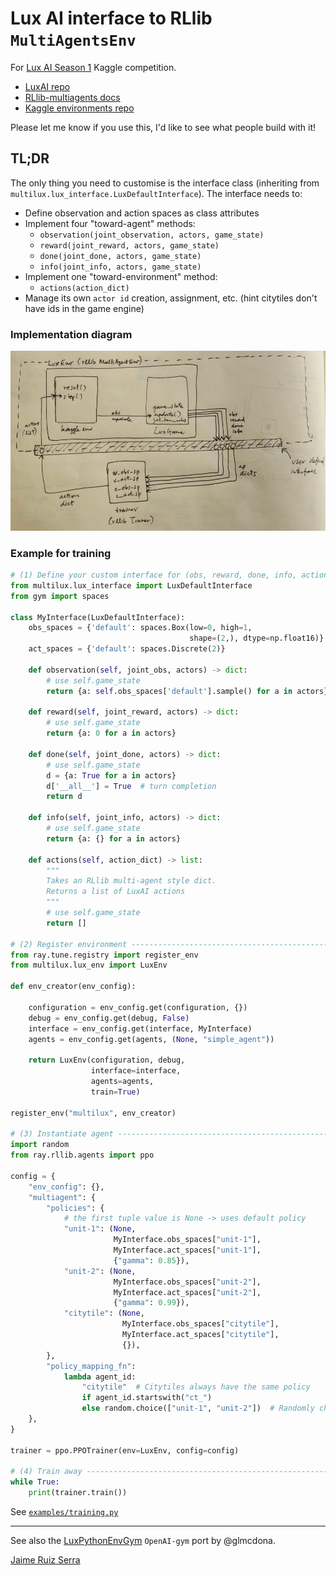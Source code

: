 
# Lux AI interface to RLlib `MultiAgentsEnv`

For [Lux AI Season 1](https://www.kaggle.com/c/lux-ai-2021) Kaggle competition.

* [LuxAI repo](https://github.com/Lux-AI-Challenge/Lux-Design-2021)
* [RLlib-multiagents docs](https://docs.ray.io/en/stable/rllib-package-ref.html#ray.rllib.env.MultiAgentEnv)  
* [Kaggle environments repo](https://github.com/Kaggle/kaggle-environments#training)

Please let me know if you use this, I'd like to see what people build with it!

## TL;DR

The only thing you need to customise is the interface class (inheriting from 
`multilux.lux_interface.LuxDefaultInterface`). The interface needs to:
* Define observation and action spaces as class attributes
* Implement four "toward-agent" methods:
    - `observation(joint_observation, actors, game_state)`
    - `reward(joint_reward, actors, game_state)`
    - `done(joint_done, actors, game_state)`
    - `info(joint_info, actors, game_state)`
* Implement one "toward-environment" method:    
    - `actions(action_dict)`
* Manage its own `actor id` creation, assignment, etc. 
  (hint citytiles don't have ids in the game engine)

### Implementation diagram

![Diagram](img/img.png)

### Example for training

```python
# (1) Define your custom interface for (obs, reward, done, info, actions) ---
from multilux.lux_interface import LuxDefaultInterface
from gym import spaces

class MyInterface(LuxDefaultInterface):
    obs_spaces = {'default': spaces.Box(low=0, high=1,
                                        shape=(2,), dtype=np.float16)}
    act_spaces = {'default': spaces.Discrete(2)}
        
    def observation(self, joint_obs, actors) -> dict:
        # use self.game_state
        return {a: self.obs_spaces['default'].sample() for a in actors}

    def reward(self, joint_reward, actors) -> dict:
        # use self.game_state
        return {a: 0 for a in actors}

    def done(self, joint_done, actors) -> dict:
        # use self.game_state
        d = {a: True for a in actors}
        d['__all__'] = True  # turn completion
        return d

    def info(self, joint_info, actors) -> dict:
        # use self.game_state
        return {a: {} for a in actors}

    def actions(self, action_dict) -> list:
        """
        Takes an RLlib multi-agent style dict.
        Returns a list of LuxAI actions
        """
        # use self.game_state
        return []
    
# (2) Register environment --------------------------------------------------
from ray.tune.registry import register_env
from multilux.lux_env import LuxEnv

def env_creator(env_config):
    
    configuration = env_config.get(configuration, {})
    debug = env_config.get(debug, False)
    interface = env_config.get(interface, MyInterface)
    agents = env_config.get(agents, (None, "simple_agent"))
    
    return LuxEnv(configuration, debug,
                  interface=interface,
                  agents=agents,
                  train=True)

register_env("multilux", env_creator)

# (3) Instantiate agent ------------------------------------------------------
import random
from ray.rllib.agents import ppo

config = {
    "env_config": {},
    "multiagent": {
        "policies": {
            # the first tuple value is None -> uses default policy
            "unit-1": (None, 
                       MyInterface.obs_spaces["unit-1"], 
                       MyInterface.act_spaces["unit-1"], 
                       {"gamma": 0.85}),
            "unit-2": (None, 
                       MyInterface.obs_spaces["unit-2"], 
                       MyInterface.act_spaces["unit-2"], 
                       {"gamma": 0.99}),
            "citytile": (None, 
                         MyInterface.obs_spaces["citytile"], 
                         MyInterface.act_spaces["citytile"], 
                         {}),
        },
        "policy_mapping_fn":
            lambda agent_id:
                "citytile"  # Citytiles always have the same policy
                if agent_id.startswith("ct_")
                else random.choice(["unit-1", "unit-2"])  # Randomly choose from unit policies
    },
}

trainer = ppo.PPOTrainer(env=LuxEnv, config=config)

# (4) Train away -------------------------------------------------------------
while True:
    print(trainer.train())
```

See [`examples/training.py`](examples/training.py)

---
See also the [LuxPythonEnvGym](https://github.com/glmcdona/LuxPythonEnvGym) `OpenAI-gym` port by @glmcdona.

[Jaime Ruiz Serra](https://www.kaggle.com/ruizserra)
